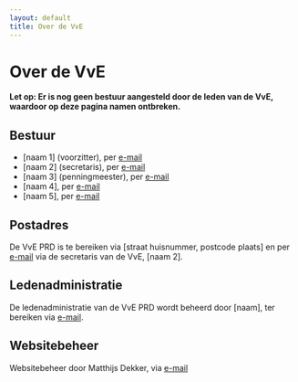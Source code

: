 ```yaml
---
layout: default
title: Over de VvE
---
```


<div class="post">
	<h1 class="pageTitle">Over de VvE </h1>
	<p><strong>Let op: Er is nog geen bestuur aangesteld door de leden van de VvE, waardoor op deze pagina namen ontbreken.</strong></p>
    <h2>Bestuur</h2>
    <ul>
        <li>[naam 1] (voorzitter), per <a href="mailto:">e-mail</a></li>
        <li>[naam 2] (secretaris), per <a href="mailto:">e-mail</a></li>
        <li>[naam 3] (penningmeester), per <a href="mailto:">e-mail</a></li>
        <li>[naam 4], per <a href="mailto:">e-mail</a></li>
        <li>[naam 5], per <a href="mailto:">e-mail</a></li>
    </ul>
    <h2>Postadres</h2>
    <p>De VvE PRD is te bereiken via [straat huisnummer, postcode plaats] en per <a href="mailto:">e-mail</a> via de secretaris van de VvE, [naam 2].</p>
    <h2>Ledenadministratie</h2>
    <p>De ledenadministratie van de VvE PRD wordt beheerd door [naam], ter bereiken via <a href="mailto:">e-mail</a>.</p>
    <h2>Websitebeheer</h2>
    <p>Websitebeheer door Matthijs Dekker, via <a href="mailto:{{ site.contact.webmaster }}">e-mail</a></p>
 </div>
